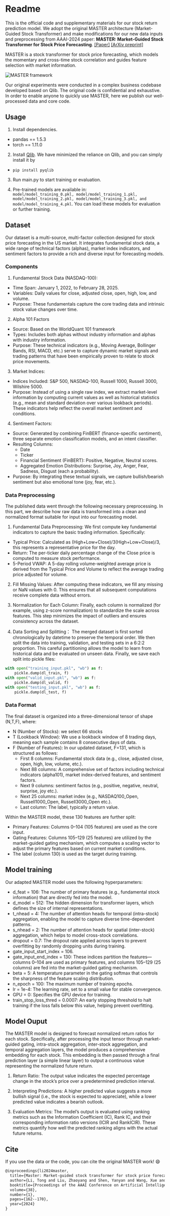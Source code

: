 # Readme 
This is the official code and supplementary materials for our stock return prediction model. We adopt the original MASTER architecture (Market-Guided Stock Transformer) and make modifications for our new data inputs and preprocessing from AAAI-2024 paper: **MASTER: Market-Guided Stock Transformer for Stock Price Forecasting**. [[Paper]](https://ojs.aaai.org/index.php/AAAI/article/view/27767)  [[ArXiv preprint]](https://arxiv.org/abs/2312.15235) 

MASTER is a stock transformer for stock price forecasting, which models the momentary and cross-time stock correlation and guides feature selection with market information.

![MASTER framework](framework.png)

Our original experiments were conducted in a complex business codebase developed based on Qlib. The original code is confidential and exhaustive. In order to enable anyone to quickly use MASTER, here we publish our well-processed data and core code. 

## Usage
1. Install dependencies.
- pandas == 1.5.3
- torch == 1.11.0

2. Install [Qlib](https://github.com/microsoft/qlib). We have minimized the reliance on Qlib, and you can simply install it by
- <code>pip install pyqlib </code>

3. Run main.py to start training or evaluation.

5. Pre-trained models are available in: <code> model/model_training_0.pkl, model/model_training_1.pkl, model/model_training_2.pkl, model/model_training_3.pkl, and model/model_training_4.pkl</code>. You can load these models for evaluation or further training.


## Dataset
Our dataset is a multi-source, multi-factor collection designed for stock price forecasting in the US market. It integrates fundamental stock data, a wide range of technical factors (alphas), market index indicators, and sentiment factors to provide a rich and diverse input for forecasting models.

### Components
1. Fundamental Stock Data (NASDAQ-100):
- Time Span: January 1, 2022, to February 28, 2025.
- Variables: Daily values for close, adjusted close, open, high, low, and volume.
- Purpose: These fundamentals capture the core trading data and intrinsic stock value changes over time.

2. Alpha 101 Factors
- Source: Based on the WorldQuant 101 framework
- Types: Includes both alphas without industry information and alphas with industry information.
- Purpose: These technical indicators (e.g., Moving Average, Bollinger Bands, RSI, MACD, etc.) serve to capture dynamic market signals and trading patterns that have been empirically proven to relate to stock price movements.

3. Market Indices:
- Indices Included: S&P 500, NASDAQ-100, Russell 1000, Russell 3000, Wilshire 5000.
- Purpose: Instead of using a single raw index, we extract market-level information by computing current values as well as historical statistics (e.g., mean and standard deviation over various lookback periods). These indicators help reflect the overall market sentiment and conditions.

4. Sentiment Factors:
- Source: Generated by combining FinBERT (finance-specific sentiment), three separate emotion classification models, and an intent classifier.
- Resulting Columns:
    - Date
    - Ticker
    - Financial Sentiment (FinBERT): Positive, Negative, Neutral scores. 
    - Aggregated Emotion Distributions: Surprise, Joy, Anger, Fear, Sadness, Disgust (each a probability).
- Purpose: By integrating these textual signals, we capture bullish/bearish sentiment but also emotional tone (joy, fear, etc.).

### Data Preprocessing
The published data went through the following necessary preprocessing. In this part, we describe how raw data is transformed into a clean and normalized format suitable for input into our forecasting model.

1. Fundamental Data Preprocessing:
We first compute key fundamental indicators to capture the basic trading information. Specifically:
- Typical Price: Calculated as (High+Low+Close)/3(High+Low+Close)/3, this represents a representative price for the day.
- Return: The per-ticker daily percentage change of the Close price is computed to measure stock performance.
- 5-Period VWAP: A 5-day rolling volume-weighted average price is derived from the Typical Price and Volume to reflect the average trading price adjusted for volume.

2. Fill Missing Values:
After computing these indicators, we fill any missing or NaN values with 0. This ensures that all subsequent computations receive complete data without errors.

3. Normalization for Each Column:
Finally, each column is normalized (for example, using z-score normalization) to standardize the scale across features. This step minimizes the impact of outliers and ensures consistency across the dataset.

4. Data Sorting and Splitting：
The merged dataset is first sorted chronologically by datetime to preserve the temporal order. We then split the data into training, validation, and testing sets in a 6:2:2 proportion. This careful partitioning allows the model to learn from historical data and be evaluated on unseen data. Finally, we save each split into pickle files:

```python
with open("training_input.pkl", "wb") as f:
    pickle.dump(dl_train, f)
with open("valid_input.pkl", "wb") as f:
    pickle.dump(dl_valid, f)
with open("testing_input.pkl", "wb") as f:
    pickle.dump(dl_test, f)
```   

### Data Format
The final dataset is organized into a three-dimensional tensor of shape (N,T,F), where:
- N (Number of Stocks): we select 66 stocks 
- T (Lookback Window): We use a lookback window of 8 trading days, meaning each sample contains 8 consecutive days of data.
- F (Number of Features): In our updated dataset, F=131, which is structured as follows:
    - First 8 columns: Fundamental stock data (e.g., close, adjusted close, open, high, low, volume, etc.).
    - Next 88 columns: A comprehensive set of factors including technical indicators (alpha101), market index-derived features, and sentiment factors.
    - Next 9 columns: sentiment factos (e.g., positive, negative, neutral, surprise, joy etc.).
    - Next 25 columns: market index (e.g., NASDAQ100_Open, Russell1000_Open, Russell3000_Open etc.).
    - Last column: The label, typically a return value.
      
Within the MASTER model, these 130 features are further split:
- Primary Features: Columns 0–104 (105 features) are used as the core input.
- Gating Features: Columns 105–129 (25 features) are utilized by the market-guided gating mechanism, which computes a scaling vector to adjust the primary features based on current market conditions.
- The label (column 130) is used as the target during training.
  
## Model training
Our adapted MASTER model uses the following hyperparameters:
- d_feat = 106: The number of primary features (e.g., fundamental stock information) that are directly fed into the model.
- d_model = 512: The hidden dimension for transformer layers, which defines the size of internal representations.
- t_nhead = 4: The number of attention heads for temporal (intra-stock) aggregation, enabling the model to capture diverse time-dependent patterns.
- s_nhead = 2: The number of attention heads for spatial (inter-stock) aggregation, which helps to model cross-stock correlations.
- dropout = 0.7: The dropout rate applied across layers to prevent overfitting by randomly dropping units during training.
- gate_input_start_index = 106.
- gate_input_end_index = 130: These indices partition the features—columns 0–104 are used as primary features, and columns 105–129 (25 columns) are fed into the market-guided gating mechanism.
- beta = 5: A temperature parameter in the gating softmax that controls the sharpness of the feature scaling distribution.
- n_epoch = 100: The maximum number of training epochs.
- lr = 1e-4: The learning rate, set to a small value for stable convergence.
- GPU = 0: Specifies the GPU device for training.
- train_stop_loss_thred = 0.0007: An early stopping threshold to halt training if the loss falls below this value, helping prevent overfitting.

## Model Ouput 
The MASTER model is designed to forecast normalized return ratios for each stock. Specifically, after processing the input tensor through market-guided gating, intra-stock aggregation, inter-stock aggregation, and temporal aggregation layers, the model produces a comprehensive embedding for each stock. This embedding is then passed through a final prediction layer (a simple linear layer) to output a continuous value representing the normalized future return.

1. Return Ratio:
The output value indicates the expected percentage change in the stock’s price over a predetermined prediction interval. 

2. Interpreting Predictions:
A higher predicted value suggests a more bullish signal (i.e., the stock is expected to appreciate), while a lower predicted value indicates a bearish outlook. 

3. Evaluation Metrics:
The model’s output is evaluated using ranking metrics such as the Information Coefficient (IC), Rank IC, and their corresponding information ratio versions (ICIR and RankICIR). These metrics quantify how well the predicted ranking aligns with the actual future returns.


## Cite
If you use the data or the code, you can cite the original MASTER work! :smile:
```latex
@inproceedings{li2024master,
  title={Master: Market-guided stock transformer for stock price forecasting},
  author={Li, Tong and Liu, Zhaoyang and Shen, Yanyan and Wang, Xue and Chen, Haokun and Huang, Sen},
  booktitle={Proceedings of the AAAI Conference on Artificial Intelligence},
  volume={38},
  number={1},
  pages={162--170},
  year={2024}
}
```


